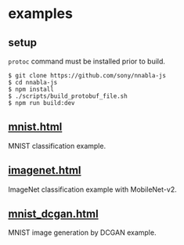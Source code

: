 # examples

## setup
`protoc` command must be installed prior to build.

```
$ git clone https://github.com/sony/nnabla-js
$ cd nnabla-js
$ npm install
$ ./scripts/build_protobuf_file.sh
$ npm run build:dev
```

## [mnist.html](mnist.html)
MNIST classification example.

## [imagenet.html](imagenet.html)
ImageNet classification example with MobileNet-v2.

## [mnist_dcgan.html](mnist_dcgan.html)
MNIST image generation by DCGAN example.

